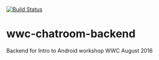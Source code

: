 [![Build Status](https://travis-ci.org/jleu1656/wwc-chatroom-backend.svg?branch=master)](https://travis-ci.org/jleu1656/wwc-chatroom-backend)

# wwc-chatroom-backend
Backend for Intro to Android workshop WWC August 2016
